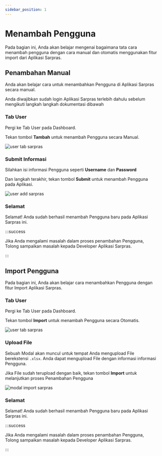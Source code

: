 ```yaml
---
sidebar_position: 1
---
```


# Menambah Pengguna

Pada bagian ini, Anda akan belajar mengenai bagaimana tata cara menambah pengguna dengan cara manual dan otomatis menggunakan fitur import dari Aplikasi Sarpras.

## Penambahan Manual

Anda akan belajar cara untuk menambahkan Pengguna di Aplikasi Sarpras secara manual.

Anda diwajibkan sudah login Aplikasi Sarpras terlebih dahulu sebelum mengikuti langkah langkah dokumentasi dibawah

### Tab User

Pergi ke Tab User pada Dashboard.

Tekan tombol **Tambah** untuk menambah Pengguna secara Manual.

![user tab sarpras](/img/user-tab.png)

### Submit Informasi

Silahkan isi informasi Pengguna seperti **Username** dan **Password**

Dan langkah terakhir, tekan tombol **Submit** untuk menambah Pengguna pada Aplikasi.

![user add sarpras](/img/user-add.png)

### Selamat

Selamat! Anda sudah berhasil menambah Pengguna baru pada Aplikasi Sarpras ini.

:::success

Jika Anda mengalami masalah dalam proses penambahan Pengguna, Tolong sampaikan masalah kepada Developer Aplikasi Sarpras.

:::

## Import Pengguna

Pada bagian ini, Anda akan belajar cara menambahkan Pengguna dengan fitur Import Aplikasi Sarpras.

### Tab User

Pergi ke Tab User pada Dashboard.

Tekan tombol **Import** untuk menambah Pengguna secara Otomatis.

![user tab sarpras](/img/user-tab.png)

### Upload File

Sebuah Modal akan muncul untuk tempat Anda mengupload File berekstensi `.xlsx`. Anda dapat mengupload File dengan informasi informasi Pengguna.

Jika File sudah terupload dengan baik, tekan tombol **Import** untuk melanjutkan proses Penambahan Pengguna

![modal import sarpras](/img/modal-import.png)

### Selamat

Selamat! Anda sudah berhasil menambah Pengguna baru pada Aplikasi Sarpras ini.

:::success

Jika Anda mengalami masalah dalam proses penambahan Pengguna, Tolong sampaikan masalah kepada Developer Aplikasi Sarpras.

:::

